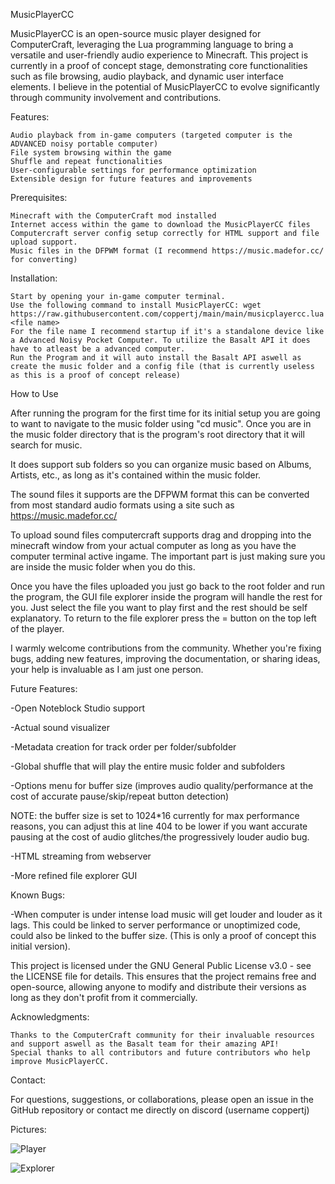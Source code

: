 MusicPlayerCC


MusicPlayerCC is an open-source music player designed for ComputerCraft, leveraging the Lua programming language to bring a versatile and user-friendly audio experience to Minecraft. This project is currently in a proof of concept stage, demonstrating core functionalities such as file browsing, audio playback, and dynamic user interface elements. I believe in the potential of MusicPlayerCC to evolve significantly through community involvement and contributions.

Features:

    Audio playback from in-game computers (targeted computer is the ADVANCED noisy portable computer)
    File system browsing within the game
    Shuffle and repeat functionalities
    User-configurable settings for performance optimization
    Extensible design for future features and improvements

Prerequisites:

    Minecraft with the ComputerCraft mod installed
    Internet access within the game to download the MusicPlayerCC files
    Computercraft server config setup correctly for HTML support and file upload support.
    Music files in the DFPWM format (I recommend https://music.madefor.cc/ for converting)

Installation:

    Start by opening your in-game computer terminal.
    Use the following command to install MusicPlayerCC: wget https://raw.githubusercontent.com/coppertj/main/main/musicplayercc.lua <file name>
    For the file name I recommend startup if it's a standalone device like a Advanced Noisy Pocket Computer. To utilize the Basalt API it does have to atleast be a advanced computer.
    Run the Program and it will auto install the Basalt API aswell as create the music folder and a config file (that is currently useless as this is a proof of concept release)

How to Use

After running the program for the first time for its initial setup you are going to want to navigate to the music folder using "cd music". Once you are in the music folder directory that is the program's root directory that it will search for music. 

It does support sub folders so you can organize music based on Albums, Artists, etc., as long as it's contained within the music folder.

The sound files it supports are the DFPWM format this can be converted from most standard audio formats using a site such as https://music.madefor.cc/

To upload sound files computercraft supports drag and dropping into the minecraft window from your actual computer as long as you have the computer terminal active ingame. The important part is just making sure you are inside the music folder when you do this.

Once you have the files uploaded you just go back to the root folder and run the program, the GUI file explorer inside the program will handle the rest for you. Just select the file you want to play first and the rest should be self explanatory. To return to the file explorer press the = button on the top left of the player.


I warmly welcome contributions from the community. Whether you're fixing bugs, adding new features, improving the documentation, or sharing ideas, your help is invaluable as I am just one person.

Future Features:

-Open Noteblock Studio support

-Actual sound visualizer

-Metadata creation for track order per folder/subfolder

-Global shuffle that will play the entire music folder and subfolders

-Options menu for buffer size (improves audio quality/performance at the cost of accurate pause/skip/repeat button detection)

NOTE: the buffer size is set to 1024*16 currently for max performance reasons, you can adjust this at line 404 to be lower if you want accurate pausing at the cost of audio glitches/the progressively louder audio bug.

-HTML streaming from webserver

-More refined file explorer GUI


Known Bugs:

-When computer is under intense load music will get louder and louder as it lags. This could be linked to server performance or unoptimized code, could also be linked to the buffer size. (This is only a proof of concept this initial version).



This project is licensed under the GNU General Public License v3.0 - see the LICENSE file for details. This ensures that the project remains free and open-source, allowing anyone to modify and distribute their versions as long as they don't profit from it commercially.

Acknowledgments:

    Thanks to the ComputerCraft community for their invaluable resources and support aswell as the Basalt team for their amazing API!
    Special thanks to all contributors and future contributors who help improve MusicPlayerCC.

Contact:

For questions, suggestions, or collaborations, please open an issue in the GitHub repository or contact me directly on discord (username coppertj)


Pictures:

![Player](https://github.com/coppertj/main/blob/main/player.png?raw=true "Player")


![Explorer](https://raw.githubusercontent.com/coppertj/main/main/explorer.png "Explorer")
